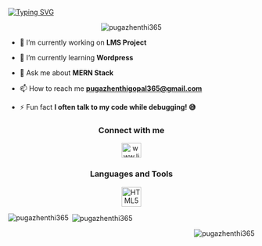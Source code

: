 [![Typing SVG](https://readme-typing-svg.demolab.com?font=Futura&weight=600&size=21&pause=1000&color=1BDCFF&center=true&vCenter=true&width=435&lines=Hi+there!+%F0%9F%91%8B;I'm+a+MERN-Stack+Developer+%F0%9F%92%BB;Let's+Build+Something+Amazing!+%F0%9F%9A%80)](https://git.io/typing-svg)

<p align="center"> <img src="https://komarev.com/ghpvc/?username=pugazhenthi365&label=Profile%20views&color=0e75b6&style=flat" alt="pugazhenthi365" /> </p>

- 🔭 I’m currently working on **LMS Project**

- 🌱 I’m currently learning **Wordpress**

- 💬 Ask me about **MERN Stack**

- 📫 How to reach me **pugazhenthigopal365@gmail.com**

- ⚡ Fun fact **I often talk to my code while debugging! 😅**

<h3 align="center">Connect with me</h3>
<p align="center">
<a href="https://linkedin.com/in/www.linkedin.com/in/pugazhenthi365" target="blank"><img align="center" src="https://raw.githubusercontent.com/rahuldkjain/github-profile-readme-generator/master/src/images/icons/Social/linked-in-alt.svg" alt="www.linkedin.com/in/pugazhenthi365" height="30" width="40" /></a>
</p>

<h3 align="center">Languages and Tools</h3>
<p align="center"> <img src="https://img.shields.io/badge/HTML5-E34F26?style=for-the-badge&logo=html5&logoColor=white" alt="HTML5" width="40" height="40"/>  </p>


<p><img align="left" src="https://github-readme-stats.vercel.app/api/top-langs?username=pugazhenthi365&show_icons=true&locale=en&layout=compact" alt="pugazhenthi365" /></p>

<p>&nbsp;<img align="center" src="https://github-readme-stats.vercel.app/api?username=pugazhenthi365&show_icons=true&locale=en" alt="pugazhenthi365" /></p>

<p><img align="right" src="https://github-readme-streak-stats.herokuapp.com/?user=pugazhenthi365&" alt="pugazhenthi365" /></p>
